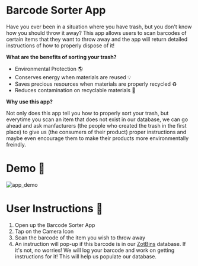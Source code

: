 # Barcode Sorter App

Have you ever been in a situation where you have trash, but you don't know how you should throw it away? This app allows users to scan barcodes of certain items that they want to throw away and the app will return detailed instructions of how to properly dispose of it! 

**What are the benefits of sorting your trash?**
- Environmental Protection  :earth_americas:
- Conserves energy when materials are reused :bulb:
- Saves precious resources when materials are properly recycled :recycle:
- Reduces contamination on recyclable materials :shit:

**Why use this app?**

Not only does this app tell you how to properly sort your trash, but everytime you scan an item that does not exist in our database, we can go ahead and ask manfacturers (the people who created the trash in the first place) to give us (the consumers of their product) proper instructions and maybe even encourage them to make their products more environmentally freindly. 

# Demo :iphone:
![app_demo](https://github.com/okyang/Barcode_Waste_Sorter/blob/master/app_demo.gif)

# User Instructions :notebook_with_decorative_cover:
1. Open up the Barcode Sorter App
2. Tap on the Camera Icon
3. Scan the barcode of the item you wish to throw away
4. An instruction will pop-up if this barcode is in our [ZotBins](https://zotbins.github.io) database. If it's not, no worries! We will log your barcode and work on getting instructions for it! This will help us populate our database.
